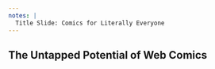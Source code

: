 ```yaml
---
notes: |
  Title Slide: Comics for Literally Everyone
---
```


## The Untapped Potential of Web Comics

<!-- .slide: data-background-image="/assets/images/screen-read.jpg" -->
